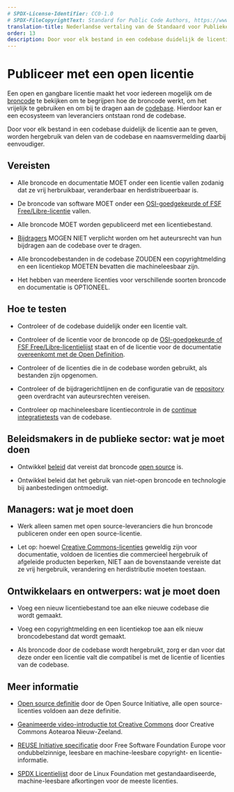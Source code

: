 ```yaml
---
# SPDX-License-Identifier: CC0-1.0
# SPDX-FileCopyrightText: Standard for Public Code Authors, https://www.standardforpubliccode.org/AUTHORS.html
translation-title: Nederlandse vertaling van de Standaard voor Publieke Code
order: 13
description: Door voor elk bestand in een codebase duidelijk de licentie aan te geven, worden hergebruik van delen van de codebase en naamsvermelding daarbij eenvoudiger.
---
```


# Publiceer met een open licentie

Een open en gangbare licentie maakt het voor iedereen mogelijk om de [broncode](../glossary.html#broncode) te bekijken om te begrijpen hoe de broncode werkt, om het vrijelijk te gebruiken en om bij te dragen aan de [codebase](/nl/glossary.html#codebase). Hierdoor kan er een ecosysteem van leveranciers ontstaan rond de codebase.

Door voor elk bestand in een codebase duidelijk de licentie aan te geven, worden hergebruik van delen van de codebase en naamsvermelding daarbij eenvoudiger.

## Vereisten

- Alle broncode en documentatie MOET onder een licentie vallen zodanig dat ze vrij herbruikbaar, veranderbaar en herdistribueerbaar is.

- De broncode van software MOET onder een [OSI-goedgekeurde of FSF Free/Libre-licentie](https://spdx.org/licenses/) vallen.

- Alle broncode MOET worden gepubliceerd met een licentiebestand.

- [Bijdragers](https://standaarden.overheid.nl/owms/4.0/doc/eigenschappen/dcterms.contributor) MOGEN NIET verplicht worden om het auteursrecht van hun bijdragen aan de codebase over te dragen.

- Alle broncodebestanden in de codebase ZOUDEN een copyrightmelding en een licentiekop MOETEN bevatten die machineleesbaar zijn.

- Het hebben van meerdere licenties voor verschillende soorten broncode en documentatie is OPTIONEEL.

## Hoe te testen

- Controleer of de codebase duidelijk onder een licentie valt.

- Controleer of de licentie voor de broncode op de [OSI-goedgekeurde of FSF Free/Libre-licentielijst](https://spdx.org/licenses/) staat en of de licentie voor de documentatie [overeenkomt met de Open Definition](https://opendefinition.org/licenses/).

- Controleer of de licenties die in de codebase worden gebruikt, als bestanden zijn opgenomen.

- Controleer of de bijdragerichtlijnen en de configuratie van de [repository](../glossary.html#repository) geen overdracht van auteursrechten vereisen.

- Controleer op machineleesbare licentiecontrole in de [continue integratietests](../glossary.html#continue-integratie) van de codebase.

## Beleidsmakers in de publieke sector: wat je moet doen

- Ontwikkel [beleid](../glossary.html#beleid) dat vereist dat broncode [open source](/nl/glossary.html#open-source) is.

- Ontwikkel beleid dat het gebruik van niet-open broncode en technologie bij aanbestedingen ontmoedigt.

## Managers: wat je moet doen

- Werk alleen samen met open source-leveranciers die hun broncode publiceren onder een open source-licentie.

- Let op: hoewel [Creative Commons-licenties](https://creativecommons.org/licenses/) geweldig zijn voor documentatie, voldoen de licenties die commercieel hergebruik of afgeleide producten beperken, NIET aan de bovenstaande vereiste dat ze vrij hergebruik, verandering en herdistributie moeten toestaan.

## Ontwikkelaars en ontwerpers: wat je moet doen

- Voeg een nieuw licentiebestand toe aan elke nieuwe codebase die wordt gemaakt.

- Voeg een copyrightmelding en een licentiekop toe aan elk nieuw broncodebestand dat wordt gemaakt.

- Als broncode door de codebase wordt hergebruikt, zorg er dan voor dat deze onder een licentie valt die compatibel is met de licentie of licenties van de codebase.

## Meer informatie

* [Open source definitie](https://opensource.org/osd) door de Open Source Initiative, alle open source-licenties voldoen aan deze definitie.

* [Geanimeerde video-introductie tot Creative Commons](https://creativecommons.org/about/videos/creative-commons-kiwi) door Creative Commons Aotearoa Nieuw-Zeeland.

* [REUSE Initiative specificatie](https://reuse.software/spec/) door Free Software Foundation Europe voor ondubbelzinnige, leesbare en machine-leesbare copyright- en licentie-informatie.

* [SPDX Licentielijst](https://spdx.org/licenses/) door de Linux Foundation met gestandaardiseerde, machine-leesbare afkortingen voor de meeste licenties.
